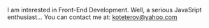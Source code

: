 I am interested in Front-End Development. Well, a serious JavaSript enthusiast...
You can contact me at:
koteterov@yahoo.com
